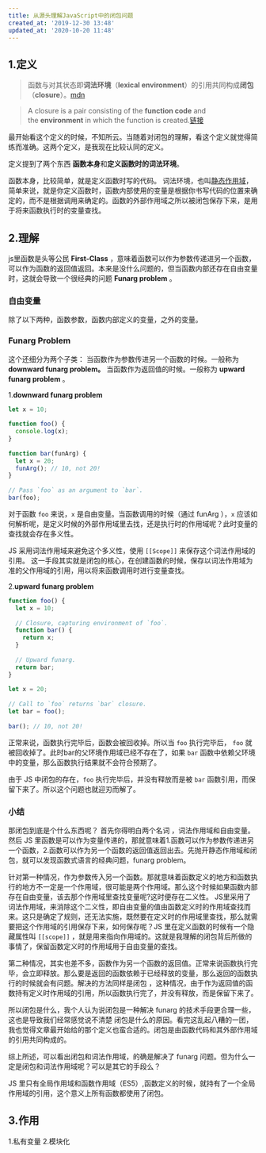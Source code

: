```yaml
---
title: 从源头理解JavaScript中的闭包问题
created_at: '2019-12-30 13:48'
updated_at: '2020-10-20 11:48'
---
```



## 1.定义

> 函数与对其状态即**词法环境**（**lexical environment**）的引用共同构成**闭包**（**closure**）。[mdn](https://developer.mozilla.org/zh-CN/docs/Web/JavaScript/Closures)

> A closure is a pair consisting of the **function code** and the **environment** in which the function is created.[链接](http://dmitrysoshnikov.com/ecmascript/es5-chapter-3-1-lexical-environments-common-theory/#static-lexical-scope)

最开始看这个定义的时候，不知所云。当随着对闭包的理解，看这个定义就觉得简练而准确。这两个定义，是我现在比较认同的定义。

定义提到了两个东西 **函数本身**和**定义函数时的词法环境**。

函数本身，比较简单，就是定义函数时写的代码。
词法环境，也叫[静态作用域](https://baike.baidu.com/item/%E9%9D%99%E6%80%81%E4%BD%9C%E7%94%A8%E5%9F%9F/7794656?fr=aladdin)，简单来说，就是你定义函数时，函数内部使用的变量是根据你书写代码的位置来确定的，而不是根据调用来确定的。函数的外部作用域之所以被闭包保存下来，是用于将来函数执行时的变量查找。

## 2.理解

js里函数是头等公民 **First-Class** ，意味着函数可以作为参数传递进另一个函数，可以作为函数的返回值返回。本来是没什么问题的，但当函数内部还存在自由变量时，这就会导致一个很经典的问题 **Funarg problem** 。


### 自由变量

除了以下两种，函数参数，函数内部定义的变量，之外的变量。


### Funarg Problem

这个还细分为两个子类：
当函数作为参数传进另一个函数的时候。一般称为 **downward funarg problem。**
当函数作为返回值的时候。一般称为 **upward funarg problem** 。

1.**downward funarg problem**

```javascript
let x = 10;
 
function foo() {
  console.log(x);
}
 
function bar(funArg) {
  let x = 20;
  funArg(); // 10, not 20!
}
 
// Pass `foo` as an argument to `bar`.
bar(foo);
```

对于函数 `foo` 来说，`x` 是自由变量。当函数调用的时候（通过 funArg ），`x` 应该如何解析呢，是定义时候的外部作用域里去找，还是执行时的作用域呢？此时变量的查找就会存在多义性。

JS 采用词法作用域来避免这个多义性，使用 `[[Scope]]` 来保存这个词法作用域的引用。
这一手段其实就是闭包的核心，在创建函数的时候，保存以词法作用域为准的父作用域的引用，用以将来函数调用时进行变量查找。

2.**upward funarg problem**

```javascript
function foo() {
  let x = 10;
   
  // Closure, capturing environment of `foo`.
  function bar() {
    return x;
  }
 
  // Upward funarg.
  return bar;
}
 
let x = 20;
 
// Call to `foo` returns `bar` closure.
let bar = foo();
 
bar(); // 10, not 20!

```

正常来说，函数执行完毕后，函数会被回收掉。所以当 `foo` 执行完毕后， `foo` 就被回收掉了。此时bar的父环境作用域已经不存在了，如果 `bar` 函数中依赖父环境中的变量，那么函数执行结果就不会符合预期了。

由于 JS 中闭包的存在，`foo` 执行完毕后，并没有释放而是被 `bar` 函数引用，而保留下来了。所以这个问题也就迎刃而解了。


### 小结

那闭包到底是个什么东西呢？
首先你得明白两个名词 ，词法作用域和自由变量。
然后 JS 里函数是可以作为变量传递的，那就意味着1.函数可以作为参数传递进另一个函数，2.函数可以作为另一个函数的返回值返回出去。先抛开静态作用域和闭包，就可以发现函数式语言的经典问题，funarg problem。

针对第一种情况，作为参数传入另一个函数。那就意味着函数定义的地方和函数执行的地方不一定是一个作用域，很可能是两个作用域。那么这个时候如果函数内部存在自由变量，该去那个作用域里查找变量呢?这时便存在二义性。
JS里采用了词法作用域，来消除这个二义性，即自由变量的值由函数定义时的作用域查找而来。这只是确定了规则，还无法实施，既然要在定义时的作用域里查找，那么就需要把这个作用域的引用保存下来，如何保存呢？JS 里在定义函数的时候有一个隐藏属性叫 `[[scope]]` ，就是用来指向作用域的。这就是我理解的闭包背后所做的事情了，保留函数定义时的作用域用于自由变量的查找。

第二种情况，其实也差不多，函数作为另一个函数的返回值。正常来说函数执行完毕，会立即释放。那么要是返回的函数依赖于已经释放的变量，那么返回的函数执行的时候就会有问题。解决的方法同样是闭包 ，这种情况，由于作为返回值的函数持有定义时作用域的引用，所以函数执行完了，并没有释放，而是保留下来了。

所以闭包是什么，我个人认为说闭包是一种解决 funarg 的技术手段更合理一些，这也是导致我们经常感觉说不清楚 闭包是什么的原因。看完这乱起八糟的一团，我也觉得文章最开始给的那个定义也蛮合适的。闭包是由函数代码和其外部作用域的引用共同构成的。

综上所述，可以看出闭包和词法作用域，的确是解决了 funarg 问题。但为什么一定是闭包和词法作用域呢？可以是其它的手段么？

JS 里只有全局作用域和函数作用域（ES5）,函数定义的时候，就持有了一个全局作用域的引用，这个意义上所有函数都使用了闭包。


## 3.作用

1.私有变量
2.模块化
